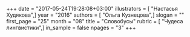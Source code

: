 +++
date = "2017-05-24T19:28:08+03:00"
illustrators = [ "Настасья Худякова",]
year = "2016"
authors = [ "Ольга Кузнецова",]
slogan = ""
first_page = "25"
month = "08"
title = "Словобусы"
rubric = [ "Чудеса лингвистики",]
in_sample = false
npages = "3"
+++
